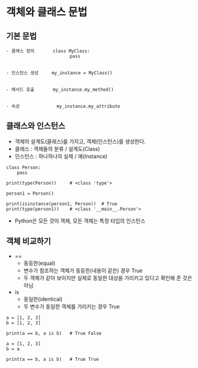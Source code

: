 # 객체와 클래스 문법
## 기본 문법
```
- 클래스 정의       class MyClass:
                        pass


- 인스턴스 생성     my_instance = MyClass()


- 메서드 호출       my_instance.my_method()


- 속성              my_instance.my_attribute
```

## 클래스와 인스턴스
- 객체의 설계도(클래스)를 가지고, 객체(인스턴스)를 생성한다.
- 클래스 : 객체들의 분류 / 설계도(Class)
- 인스턴스 : 하나하나의 실체 / 예(Instance)
```
class Person:
    pass

print(type(Person))     # <class 'type'>

person1 = Person()

print(isinstance(person1, Person))  # True
print(type(person1))    # <class '__main__.Person'>
```
- Python은 모든 것이 객체, 모든 객체는 특정 타입의 인스턴스

## 객체 비교하기
- ==
    - 동등한(equal)
    - 변수가 참조하는 객체가 동등한(내용이 같은) 경우 True
    - 두 객체가 같아 보이지만 실제로 동일한 대상을 가리키고 있다고 확인해 준 것은 아님
- is
    - 동일한(identical)
    - 두 변수가 동일한 객체를 가리키는 경우 True
```
a = [1, 2, 3]
b = [1, 2, 3]

print(a == b, a is b)   # True False

a = [1, 2, 3]
b = a

print(a == b, a is b)   # True True
```